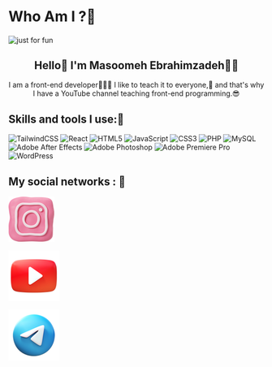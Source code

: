 # Who Am I ?🤙

<img align="center" src="https://user-images.githubusercontent.com/106168428/190207374-614dd339-b72c-4fed-bec0-69e1c83d741d.svg" alt="just for fun" />

<h2 align="center">Hello👋 I'm Masoomeh Ebrahimzadeh👼🏻</h2>

<p align="center">I am a front-end developer👩🏻‍💻 I like to teach it to everyone,💙 and that's why I have a YouTube channel teaching front-end programming.😎</p>

<h2 align="left">Skills and tools I use:💪</h2>

![TailwindCSS](https://img.shields.io/badge/tailwindcss-%2338B2AC.svg?style=for-the-badge&logo=tailwind-css&logoColor=white) ![React](https://img.shields.io/badge/react-%2320232a.svg?style=for-the-badge&logo=react&logoColor=%2361DAFB) ![HTML5](https://img.shields.io/badge/html5-%23E34F26.svg?style=for-the-badge&logo=html5&logoColor=white) ![JavaScript](https://img.shields.io/badge/javascript-%23323330.svg?style=for-the-badge&logo=javascript&logoColor=%23F7DF1E) ![CSS3](https://img.shields.io/badge/css3-%231572B6.svg?style=for-the-badge&logo=css3&logoColor=white) ![PHP](https://img.shields.io/badge/php-%23777BB4.svg?style=for-the-badge&logo=php&logoColor=white) 	![MySQL](https://img.shields.io/badge/mysql-%2300f.svg?style=for-the-badge&logo=mysql&logoColor=white) 	![Adobe After Effects](https://img.shields.io/badge/Adobe%20After%20Effects-9999FF.svg?style=for-the-badge&logo=Adobe%20After%20Effects&logoColor=white) ![Adobe Photoshop](https://img.shields.io/badge/adobe%20photoshop-%2331A8FF.svg?style=for-the-badge&logo=adobe%20photoshop&logoColor=white) ![Adobe Premiere Pro](https://img.shields.io/badge/Adobe%20Premiere%20Pro-9999FF.svg?style=for-the-badge&logo=Adobe%20Premiere%20Pro&logoColor=white) ![WordPress](https://img.shields.io/badge/WordPress-%23117AC9.svg?style=for-the-badge&logo=WordPress&logoColor=white)

<h2 align="left">My social networks : 📲</h2>

  <a href="https://www.instagram.com/blue__site/"><img src="https://github.com/MasoomehE/MasoomehE/blob/main/image/icons8-instagram-90.png" ></a>
  
  <a href="https://www.youtube.com/channel/UC6vDICD0yMAMBY2nB_T_HUA"><img src="https://github.com/MasoomehE/MasoomehE/blob/main/image/icons8-youtube-100.png" ></a>
  
  <a href="https://t.me/masoomeh388"><img src="https://github.com/MasoomehE/MasoomehE/blob/main/image/icons8-telegram-100.png" ></a>


